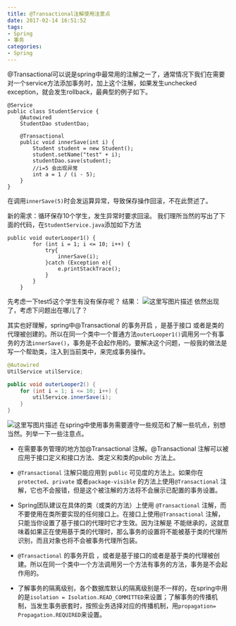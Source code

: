 ```yaml
---
title: @Transactional注解使用注意点
date: 2017-02-14 16:51:52
tags: 
- Spring
- 事务
categories: 
- Spring
---
```




@Transactional可以说是spring中最常用的注解之一了，通常情况下我们在需要对一个service方法添加事务时，加上这个注解，如果发生unchecked exception，就会发生rollback，最典型的例子如下。

```
@Service
public class StudentService {
    @Autowired
    StudentDao studentDao;
 
    @Transactional
    public void innerSave(int i) {
        Student student = new Student();
        student.setName("test" + i);
        studentDao.save(student);
        //i=5 会出现异常
        int a = 1 / (i - 5);
    }
}
```
在调用`innerSave(5)`时会发运算异常，导致保存操作回滚，不在此赘述了。

新的需求：循环保存10个学生，发生异常时要求回滚。
我们理所当然的写出了下面的代码，在`StudentService.java`添加如下方法

```
public void outerLooper1() {
        for (int i = 1; i <= 10; i++) {
            try{
                innerSave(i);
            }catch (Exception e){
                e.printStackTrace();
            }
        }
    }
```
先考虑一下test5这个学生有没有保存呢？
结果：
![这里写图片描述](http://img.blog.csdn.net/20170214161532754?watermark/2/text/aHR0cDovL2Jsb2cuY3Nkbi5uZXQvdTAxMzgxNTU0Ng==/font/5a6L5L2T/fontsize/400/fill/I0JBQkFCMA==/dissolve/70/gravity/SouthEast)
依然出现了，考虑下问题出在哪儿了？

其实也好理解，spring中@Transactional 的事务开启 ，是基于接口 或者是类的代理被创建的。所以在同一个类中一个普通方法`outerLooper1()`调用另一个有事务的方法`innerSave()`，事务是不会起作用的。要解决这个问题，一般我的做法是写一个帮助类，注入到当前类中，来完成事务操作。

```java
@Autowired
UtilService utilService;

public void outerLooper2() {
	for (int i = 1; i <= 10; i++) {
		utilService.innerSave(i);
	}
}
```
![这里写图片描述](http://img.blog.csdn.net/20170214162943346?watermark/2/text/aHR0cDovL2Jsb2cuY3Nkbi5uZXQvdTAxMzgxNTU0Ng==/font/5a6L5L2T/fontsize/400/fill/I0JBQkFCMA==/dissolve/70/gravity/SouthEast)
在spring中使用事务需要遵守一些规范和了解一些坑点，别想当然。列举一下一些注意点。

 - 在需要事务管理的地方加@Transactional 注解。@Transactional 注解可以被应用于接口定义和接口方法、类定义和类的public 方法上。

 - `@Transactional` 注解只能应用到 `public` 可见度的方法上。如果你在 `protected`、`private` 或者`package-visible` 的方法上使用`@Transactional` 注解，它也不会报错，但是这个被注解的方法将不会展示已配置的事务设置。

 - Spring团队建议在具体的类（或类的方法）上使用 `@Transactional` 注解，而不要使用在类所要实现的任何接口上。在接口上使用`@Transactional` 注解，只能当你设置了基于接口的代理时它才生效。因为注解是 不能继承的，这就意味着如果正在使用基于类的代理时，那么事务的设置将不能被基于类的代理所识别，而且对象也将不会被事务代理所包装。

 - `@Transactional` 的事务开启 ，或者是基于接口的或者是基于类的代理被创建。所以在同一个类中一个方法调用另一个方法有事务的方法，事务是不会起作用的。

 - 了解事务的隔离级别，各个数据库默认的隔离级别是不一样的，在spring中用的是`isolation =
   Isolation.READ_COMMITTED`来设置；了解事务的传播机制，当发生事务嵌套时，按照业务选择对应的传播机制，用`propagation= Propagation.REQUIRED`来设置。




